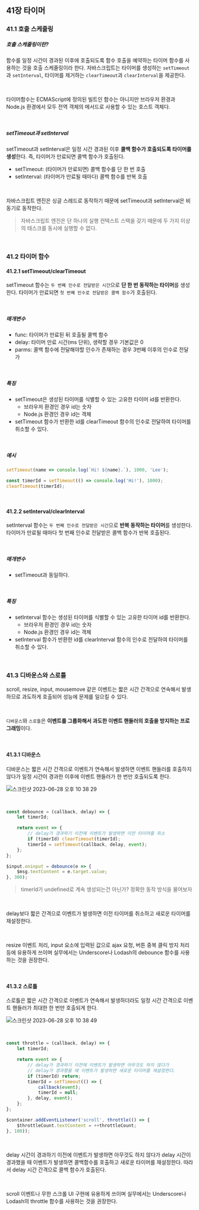 ## 41장 타이머

### 41.1 호출 스케줄링

##### 호출 스케줄링이란?

함수를 일정 시간이 경과된 이후에 호출되도록 함수 호출을 예약하는 타이머 함수를 사용하는 것을 호출 스케줄링이라 한다. 자바스크립트는 타이머를 생성하는 `setTimeout`과 `setInterval`, 타이머를 제거하는 `clearTimeout`과 `clearInterval`을 제공한다.

<br>

타이머함수는 ECMAScript에 정의된 빌트인 함수는 아니지만 브라우저 환경과 Node.js 환경에서 모두 전역 객체의 메서드로 사용할 수 있는 호스트 객체다.

<br>

##### setTimeout과 setInterval

setTimeout과 setInterval은 일정 시간 경과된 이후 **콜백 함수가 호출되도록 타이머를 생성**한다. 즉, 타이머가 만료되면 콜백 함수가 호출된다.

- setTimeout: (타이머가 만료되면) 콜백 함수를 단 한 번 호출
- setInterval: (타이머가 만료될 때마다) 콜백 함수를 반복 호출

<br>

자바스크립트 엔진은 싱글 스레드로 동작하기 때문에 setTimeout과 setInterval은 비동기로 동작한다.

> 자바스크립트 엔진은 단 하나의 실행 컨텍스트 스택을 갖기 때문에 두 가지 이상의 태스크를 동시에 실행할 수 없다.

<br>

### 41.2 타이머 함수

#### 41.2.1 setTimeout/clearTimeout

setTimeout 함수는 `두 번째 인수로 전달받은 시간`으로 **단 한 번 동작하는 타이머**를 생성한다. 타이머가 만료되면 `첫 번째 인수로 전달받은 콜백 함수`가 호출된다.

<br>

##### 매개변수
- func: 타이머가 만료된 뒤 호출될 콜백 함수
- delay: 타이머 만료 시간(ms 단위), 생략할 경우 기본값은 0
- parms: 콜백 함수에 전달해야할 인수가 존재하는 경우 3번째 이후의 인수로 전달 가


<br>

##### 특징
- setTimeout은 생성된 타이머를 식별할 수 있는 고유한 타이머 id를 반환한다.
	- 브라우저 환경인 경우 id는 숫자
	- Node.js 환경인 경우 id는 객체
- setTimeout 함수가 반환한 id를 clearTimeout 함수의 인수로 전달하여 타이머를 취소할 수 있다.


<br>

##### 예시
```javascript
setTimeout(name => console.log(`Hi! ${name}.`), 1000, 'Lee');

const timerId = setTimeout(() => console.log('Hi!'), 1000);
clearTimeout(timerId);
```

<br>

#### 41.2.2 setInterval/clearInterval

setInterval 함수는 `두 번째 인수로 전달받은 시간`으로 **반복 동작하는 타이머**를 생성한다. 타이머가 만료될 때마다 첫 번째 인수로 전달받은 콜백 함수가 반복 호출된다.

<br>

##### 매개변수
- setTimeout과 동일하다.

<br>

##### 특징
- setInterval 함수는 생성된 타이머를 식별할 수 있는 고유한 타이머 id를 반환한다.
	- 브라우저 환경인 경우 id는 숫자
	- Node.js 환경인 경우 id는 객체
- setInterval 함수가 반환한 id를 clearInterval 함수의 인수로 전달하여 타이머를 취소할 수 있다.

<br>

### 41.3 디바운스와 스로틀

scroll, resize, input, mousemove 같은 이벤트는 짧은 시간 간격으로 연속해서 발생하므로 과도하게 호출되어 성능에 문제를 일으킬 수 있다.

<br>

`디바운스`와 `스로틀`은 **이벤트를 그룹화해서 과도한 이벤트 핸들러의 호출을 방지하는 프로그래밍**이다.


<br>

#### 41.3.1 디바운스

디바운스는 짧은 시간 간격으로 이벤트가 연속해서 발생하면 이벤트 핸들러를 호출하지 않다가 일정 시간이 경과한 이후에 이벤트 핸들러가 한 번만 호출되도록 한다.

![스크린샷 2023-06-28 오후 10 38 29](https://github.com/na0i/Algorithm-study/assets/77482972/6dddb076-58a6-4eaf-8f3e-5a227a16ef52)


<br>

```javascript
const debounce = (callback, delay) => {
	let timerId;

	return event => {
        // delay가 경과하기 이전에 이벤트가 발생하면 이전 타이머를 취소
		if (timerId) clearTimeout(timerId);
		timerId = setTimeout(callback, delay, event);
	};
};

$input.oninput = debounce(e => {
	$msg.textContent = e.target.value;
}, 300);
```

> timerId가 undefined로 계속 생성되는건 아닌가? 정확한 동작 방식을 물어보자

<br>

delay보다 짧은 간격으로 이벤트가 발생하면 이전 타이머를 취소하고 새로운 타이머를 재설정한다.

<br>

resize 이벤트 처리, input 요소에 입력된 값으로 ajax 요청, 버튼 중복 클릭 방지 처리 등에 유용하게 쓰이며 실무에서는 Underscore나 Lodash의 debounce 함수를 사용하는 것을 권장한다.

<br>

#### 41.3.2 스로틀

스로틀은 짧은 시간 간격으로 이벤트가 연속해서 발생하더라도 일정 시간 간격으로 이벤트 핸들러가 최대한 한 번만 호출되게 한다.

![스크린샷 2023-06-28 오후 10 38 49](https://github.com/na0i/Algorithm-study/assets/77482972/e2c3205f-c202-4733-beec-167d27279143)

<br>

```javascript
const throttle = (callback, delay) => {
	let timerId;

	return event => {
		// delay가 경과하기 이전에 이벤트가 발생하면 아무것도 하지 않다가
        // delay가 경과했을 때 이벤트가 발생하면 새로운 타이머를 재설정한다.
		if (timerId) return;
		timerId = setTimeout(() => {
			callback(event);
			timerId = null;
		}, delay, event);
	};
};

$container.addEventListener('scroll', throttle(() => {
	$throttleCount.textContent = ++throttleCount;
}, 100));
```

<br>

delay 시간이 경과하기 이전에 이벤트가 발생하면 아무것도 하지 않다가 delay 시간이 경과했을 때 이벤트가 발생하면 콜백함수를 호출하고 새로운 타이머를 재설정한다. 따라서 delay 시간 간격으로 콜백 함수가 호출된다.

<br>

scroll 이벤트나 무한 스크롤 UI 구현에 유용하게 쓰이며 실무에서는 Underscore나 Lodash의 throttle 함수를 사용하는 것을 권장한다.
